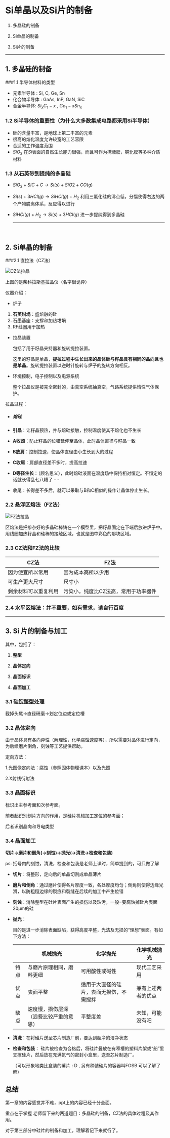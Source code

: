 # Si单晶以及Si片的制备

1.  多晶硅的制备

2.  Si单晶的制备

3.  Si片的制备


------



## 1. 多晶硅的制备

###1.1 半导体材料的类型

- 元素半导体 : Si, C, Ge, Sn 
- 化合物半导体 :  GaAs, InP, GaN, SiC
- 合金半导体:   $Si_xC_1-x$ ,  $Ge_1-x Sn_x$ 

### 1.2 Si半导体的重要性（为什么大多数集成电路都采用Si半导体）

- 硅的含量丰富，是地球上第二丰富的元素
- 很高的熔化温度允许较宽的工艺容限
- 合适的工作温度范围
- $SiO_2$ 在$Si$表面的自然生长能力很强，而且可作为掩蔽膜，钝化膜等多种介质材料

### 1.3 从石英砂到提纯的多晶硅

- $SiO_2+SiC+C→ Si(s)+SiO2+CO(g)$  

- $Si(s)+3HCl(g)→ SiHCl(g)+H_2$  利用三氯化硅的沸点低，分馏使得右边的两个产物脱离体系，反应得以进行

- $SiHCl(g)+H_2→Si(s)+3HCl(g)$ 进一步提纯得到多晶硅

  ------

  ​


## 2. Si单晶的制备

###2.1  直拉法（CZ法）

![CZ法拉晶](pics\CZ法拉晶.png)

上图的是柴科拉斯基拉晶仪（名字很诡异）

仪器介绍：

- 炉子

1. **石英坩埚**：盛熔融的硅
2. 石墨基座：支撑和加热坩埚
3. RF线圈用于加热

- 拉晶装置

  包括了用于籽晶夹持器和旋转提拉装置。

  这里的籽晶是单晶，**提拉过程中生长出来的晶体硅与籽晶具有相同的晶向且也是单晶**。旋转提拉装置以逆时针旋转与炉子的旋转方向相反。

- 环境控制，电子控制以及电源系统

  整个拉晶仪是被完全密封的，由真空系统抽真空，气路系统提供惰性气体保护。

拉晶过程：

- ##### 熔硅

- **引晶**：让籽晶预热，并与熔硅接触，控制温度使其不熔化也不生长

- **A收颈**：防止籽晶的位错延伸至晶体，此时晶体直径与籽晶一致

- **B放肩**：控制拉速，使晶体直径由小生长到大的过程

- **C收肩**：肩部直径差不多时，提高拉速

- **D等径生长**：（顾名思义），此时熔硅液面在温度场中保持相对恒定。不恒定的话就长得乱七八糟了 - -

- 收尾：长得差不多后，就可以采取与B和C相似的操作让晶体停止生长。

### 2.2  悬浮区熔法（FZ法）

![FZ法拉晶](pics\FZ法拉晶.png)

区熔法是把掺杂好的多晶硅棒铸在一个模型里，把籽晶固定在下端后放进炉子中。用线圈加热籽晶和硅棒的接触区域，也就是图中彩色的那块区域。

### 2.3  CZ法和FZ法的比较

| CZ法        | FZ法                 |
| ---------- | ------------------- |
| 因为便宜所以常用   | 因为成本高所以少用           |
| 可生产更大尺寸    | 尺寸小                 |
| 剩余材料可以重复利用 | 污染小，纯度比CZ法高，常用于功率器件 |

### 2.4  水平区熔法：并不重要，如有需求，请自行百度

------



## 3. Si 片的制备与加工

其中，包括了：

1. **整型**

2. **晶体定向**

3. **晶面标识**

4. **晶面加工**


### 3.1 硅锭整型处理

截掉头尾→直径研磨→划定位边或定位槽

### 3.2 晶体定向

由于晶体具有各向异性（解理性，化学腐蚀速度等），所以需要对晶体进行定向，为后续磨片倒角，刻蚀等工艺提供帮助。

定向方法：

1.光图像定向法：腐蚀（参照固体物理课本）以及光照

2.X射线衍射法

### 3.3 晶面标识

标识出主参考面和次参考面。

前者起识别划片方向的作用，是硅片机械加工定位的参考面；

后者识别晶向和导电类型

### 3.4 晶面加工

**切片→磨片和倒角(→刻蚀)→抛光(→清洗→检查和包装)**

ps: 括号内的刻蚀，清洗，检查和包装是老师上课时，简单提到的，可只做了解

- **切片**：将整形，定向后的单晶切割成单晶薄片

- **磨片和倒角**：通过磨片使得各片厚度一致，各处厚度均匀；倒角则使得边缘光滑，以防粗糙边缘的裂痕和裂缝在后续的加工中产生位错

- **刻蚀**：消除整型在硅片表面产生的损伤以及玷污，一般=要腐蚀掉硅片表面20μm的硅

- **抛光**：

  目的是进一步消除表面缺陷，获得高度平整，光洁及无损的“理想”表面。有如下方法：

  |      | 机械抛光                | 化学抛光                 | 化学机械抛光    |
  | ---- | ------------------- | -------------------- | --------- |
  | 特点   | 与磨片原理相同，磨料更细        | 可用酸性或碱性              | 现代工艺采用    |
  | 优点   | 表面平整                | 适用于大直径的硅片，表面无损伤，不需搅拌 | 兼有上述两者的优点 |
  | 缺点   | 速度慢，损伤层深（浪费比较严重的意思） | 平整度差                 | 未知，可能没有吧  |

- **清洗**：在将硅片送至芯片制造厂前，要达到超净的洁净状态

- **检查和包装**： 硅片被检查为合格后，将硅片叠放在有窄槽的塑料片架或“船”里支撑硅片，然后放在充满氮气的密封小盒里，送至芯片制造厂。

  （可以形象地类比盒装的薯片 : D  , 另有种装硅片的容器叫FOSB 可以了解了解）



## 总结

第一章的内容感觉并不难，ppt上的内容已经十分全面。

重点在于掌握 老师留下来的两道题目：多晶硅的制备，CZ法的具体过程及其作用。

对于第三部分中硅片的制备和加工，理解着记下来就行了。
